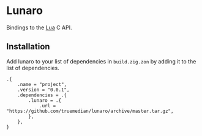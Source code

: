 
# Lunaro

Bindings to the [Lua](https://www.lua.org/) C API.

## Installation

Add lunaro to your list of dependencies in `build.zig.zon` by adding it to the list of dependencies.

```zig
.{
    .name = "project",
    .version = "0.0.1",
    .dependencies = .{
        .lunaro = .{
            .url = "https://github.com/truemedian/lunaro/archive/master.tar.gz",
        },
    },
}
```

